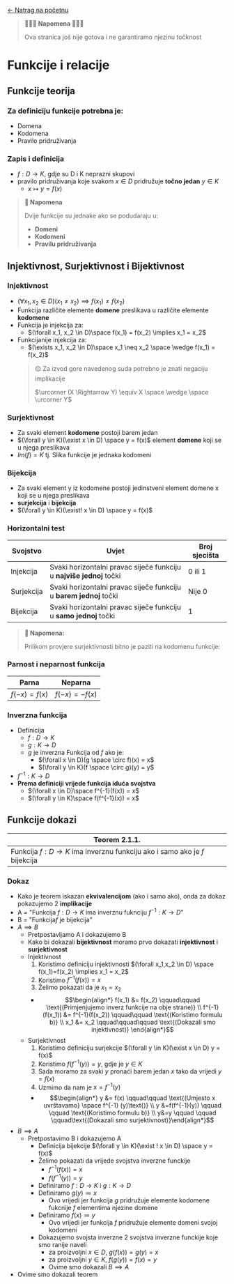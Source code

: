 [← Natrag na početnu](../../README.md#matematička-analiza-1)

> **🔴🔴🔴 Napomena 🔴🔴🔴**
>
> Ova stranica još nije gotova  i ne garantiramo njezinu točknost

# Funkcije i relacije

## Funkcije teorija

### Za definiciju funkcije potrebna je:
- Domena
- Kodomena
- Pravilo pridruživanja

### Zapis i definicija

- $f:D\to K$, gdje su D i K neprazni skupovi
- pravilo pridruživanja koje svakom $x\in D$ pridružuje **točno jedan** $y\in K$
  - $x\mapsto y = f(x)$

<!--Prvo korištenje napomene -->
> **🔴 Napomena**
> 
> Dvije funkcije su jednake ako se podudaraju u:
> - **Domeni**
> - **Kodomeni**
> - **Pravilu pridruživanja**

## Injektivnost, Surjektivnost i Bijektivnost

### Injektivnost
- $(\forall x_1, x_2 \in D) (x_1 \neq x_2) \implies f(x_1) \neq f(x_2)$
- Funkcija različite elemente **domene** preslikava u različite elemente **kodomene**
- Funkcija je injekcija za:
  -  $(\forall x_1, x_2 \in D)\space f(x_1) = f(x_2) \implies x_1 = x_2$
- Funkcijanije injekcija za:
  -  $(\exists x_1, x_2 \in D)\space x_1 \neq x_2 \space \wedge  f(x_1) = f(x_2)$
  > 🟡 Za izvod gore navedenog suda potrebno je znati negaciju implikacije
  > 
  > $\urcorner (X \Rightarrow Y) \equiv X \space \wedge \space \urcorner Y$

### Surjektivnost
-  Za svaki element **kodomene** postoji barem jedan 
- $(\forall y \in K)(\exist x \in D) \space y = f(x)$
element **domene** koji se u njega preslikava
-  $Im(f) = K$ tj. Slika funkcije je jednaka kodomeni

### Bijekcija
- Za svaki element y iz kodomene postoji jedinstveni element domene x koji se u njega preslikava
- **surjekcija** i **bijekcija**
- $(\forall y \in K)(\exist! x \in D) \space y = f(x)$

### Horizontalni test
<!-- Provjeriti kasnije-->
| Svojstvo   | Uvjet | Broj sjecišta |
|------------|-------|----------|
| Injekcija | Svaki horizontalni pravac siječe funkciju u **najviše** **jednoj** točki| 0 ili 1 |
| Surjekcija | Svaki horizontalni pravac siječe funkciju u **barem** **jednoj** točki | Nije 0 |
| Bijekcija | Svaki horizontalni pravac siječe funkciju u **samo jednoj** točki | 1 |

<!--Prvo korištenje napomene -->
> **🔴 Napomena:**
> 
> Prilikom provjere surjektivnosti bitno je paziti na kodomenu funkcije:

### Parnost i neparnost  funkcija

|     Parna      | Neparna |
| ---------------| ------- |
| $f(-x) = f(x)$ | $f(-x) = -f(x)$ |





### Inverzna funkcija
- Definicija
  - $f:D \to K$
  - $g:K \to D$
  - $g$ je inverzna Funkcija od $f$ ako je:
    - $(\forall x \in D)(g \space \circ f)(x) = x$
    - $(\forall y \in K)(f \space \circ g)(y) = y$
- $f^{-1}: K \to D$
- **Prema definiciji vrijede funkcija iduća svojstva**
  - $(\forall x \in D)\space f^{-1}(f(x)) = x$
  - $(\forall y \in K)\space f(f^{-1}(x)) = x$


## Funkcije dokazi  

|Teorem 2.1.1. |
|--------------|
|Funkcija $f:D \to K$ ima inverznu funkciju ako i samo ako je $f$ bijekcija|

### Dokaz
- Kako je teorem iskazan **ekvivalencijom** (ako i samo ako), onda za dokaz pokazujemo 2 **implikacije**
- A = "Funkcija $f:D \to K$ ima inverznu fuknciju $f^{-1}:K \to D$"
- B = "Funkcija$f$ je bijekcija"
- $A \implies B$
  - Pretpostavljamo A i dokazujemo B
  - Kako bi dokazali **bijektivnost** moramo prvo dokazati **injektivnost** i **surjektivnost**
  - Injektivnost
    1. Koristimo definiciju injektivnosti $(\forall x_1,x_2 \in D) \space f(x_1)=f(x_2) \implies x_1 = x_2$
    1. Koristimo $f^{-1}(f(x)) = x$
    1. Želimo pokazati da je $x_1 = x_2$
    - $$\begin{align*} f(x_1) &= f(x_2) \qquad\qquad \text{(Primjenjujemo inverz funkcije na obje strane)} \\ f^{-1}(f(x_1)) &= f^{-1}(f(x_2)) \qquad\qquad \text{(Koristimo formulu b)} \\ x_1 &= x_2 \qquad\qquad\qquad \text{(Dokazali smo injektivnost)} \end{align*}$$
  - Surjektivnost
    1. Koristimo definiciju surjekcije $(\forall y \in K)(\exist x \in D) y = f(x)$
    1. Koristimo $f(f^{-1}(y)) = y$, gdje je $y \in K$
    1. Sada moramo za svaki $y$ pronaći barem jedan $x$ tako da vrijedi $y = f(x)$
    1. Uzmimo da nam je $x = f^{-1}(y)$
    - $$\begin{align*} y &= f(x) \qquad\qquad \text{(Umjesto x uvrštavamo} \space f^{-1} (y)\text{)} \\ y &=f(f^{-1}(y)) \qquad \qquad \text{(Koristimo formulu b)}  \\ y&=y \qquad \qquad \qquad\text{(Dokazali smo surjektivnost)}\end{align*}$$ 
- $B \implies A$
  - Pretpostavimo B i dokazujemo A
    - Definicija bijekcije $(\forall y \in K)(\exist ! x \in D) \space y = f(x)$
    - Želimo pokazati da vrijede svojstva inverzne funckije
      - $f^{-1}(f(x)) = x$
      - $f(f^{-1}(y)) = y$
    - Definiramo $f:D \to K$ i $g:K \to D$
    - Definiramo $g(y) \coloneqq x$
      - Ovo vrijedi jer funkcija $g$ pridružuje elemente kodomene fukcnije $f$ elementima njezine domene
    - Definiramo $f(x) \coloneqq y$
      - Ovo vrijedi jer funkcija $f$ pridružuje elemente domeni svojoj kodomeni
    - Dokazujemo svojsta inverzne 2 svojstva inverzne funckije koje smo ranije naveli
      - za proizvoljni $x \in D$, $g(f(x)) = g(y) = x$
      - za proizvoljni $y \in K$, $f(g(y)) = f(x) = y$
      - Ovime smo dokazali $B \implies A$
- Ovime smo dokazali teorem